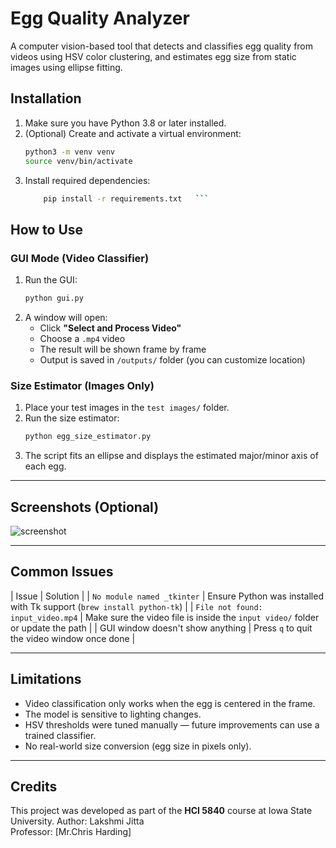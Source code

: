 # Egg Quality Analyzer

A computer vision-based tool that detects and classifies egg quality from videos using HSV color clustering, and estimates egg size from static images using ellipse fitting.

## Installation

1. Make sure you have Python 3.8 or later installed.
2. (Optional) Create and activate a virtual environment:
    ```bash
    python3 -m venv venv
    source venv/bin/activate
    ```
3. Install required dependencies:
    ```bash
        pip install -r requirements.txt   ```


## How to Use

### GUI Mode (Video Classifier)

1. Run the GUI:
    ```bash
    python gui.py
    ```
2. A window will open:
   - Click **"Select and Process Video"**
   - Choose a `.mp4` video
   - The result will be shown frame by frame
   - Output is saved in `/outputs/` folder (you can customize location)

### Size Estimator (Images Only)

1. Place your test images in the `test images/` folder.
2. Run the size estimator:
    ```bash
    python egg_size_estimator.py
    ```
3. The script fits an ellipse and displays the estimated major/minor axis of each egg.

---

##  Screenshots (Optional)

![screenshot](images/gui_example.png)

---

## Common Issues

| Issue | Solution |
| `No module named _tkinter` | Ensure Python was installed with Tk support (`brew install python-tk`) |
| `File not found: input_video.mp4` | Make sure the video file is inside the `input video/` folder or update the path |
| GUI window doesn't show anything | Press `q` to quit the video window once done |

---

##  Limitations

- Video classification only works when the egg is centered in the frame.
- The model is sensitive to lighting changes.
- HSV thresholds were tuned manually — future improvements can use a trained classifier.
- No real-world size conversion (egg size in pixels only).

---

##  Credits

This project was developed as part of the **HCI 5840** course at Iowa State University.
Author: Lakshmi Jitta  
Professor: [Mr.Chris Harding]


